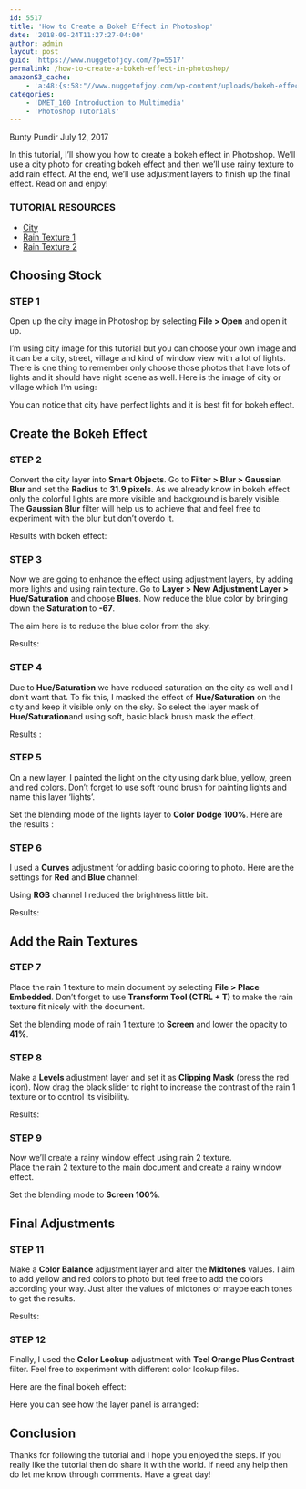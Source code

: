 ```yaml
---
id: 5517
title: 'How to Create a Bokeh Effect in Photoshop'
date: '2018-09-24T11:27:27-04:00'
author: admin
layout: post
guid: 'https://www.nuggetofjoy.com/?p=5517'
permalink: /how-to-create-a-bokeh-effect-in-photoshop/
amazonS3_cache:
    - 'a:48:{s:58:"//www.nuggetofjoy.com/wp-content/uploads/bokeh-effect3.jpg";a:2:{s:2:"id";s:4:"6647";s:11:"source_type";s:13:"media-library";}s:87:"//image-control-storage.s3.amazonaws.com/blog-images/2018/01/02135357/bokeh-effect3.jpg";a:2:{s:2:"id";s:4:"6647";s:11:"source_type";s:13:"media-library";}s:60:"//www.nuggetofjoy.com/wp-content/uploads/bokeh-effect-14.jpg";a:2:{s:2:"id";s:4:"6649";s:11:"source_type";s:13:"media-library";}s:89:"//image-control-storage.s3.amazonaws.com/blog-images/2018/01/02135358/bokeh-effect-14.jpg";a:2:{s:2:"id";s:4:"6649";s:11:"source_type";s:13:"media-library";}s:60:"//www.nuggetofjoy.com/wp-content/uploads/bokeh-effect-23.jpg";a:2:{s:2:"id";s:4:"6651";s:11:"source_type";s:13:"media-library";}s:89:"//image-control-storage.s3.amazonaws.com/blog-images/2018/01/02135359/bokeh-effect-23.jpg";a:2:{s:2:"id";s:4:"6651";s:11:"source_type";s:13:"media-library";}s:61:"//www.nuggetofjoy.com/wp-content/uploads/bokeh-effect-2a3.jpg";a:2:{s:2:"id";s:4:"6652";s:11:"source_type";s:13:"media-library";}s:90:"//image-control-storage.s3.amazonaws.com/blog-images/2018/01/02135401/bokeh-effect-2a3.jpg";a:2:{s:2:"id";s:4:"6652";s:11:"source_type";s:13:"media-library";}s:60:"//www.nuggetofjoy.com/wp-content/uploads/bokeh-effect-33.jpg";a:2:{s:2:"id";s:4:"6655";s:11:"source_type";s:13:"media-library";}s:89:"//image-control-storage.s3.amazonaws.com/blog-images/2018/01/02135402/bokeh-effect-33.jpg";a:2:{s:2:"id";s:4:"6655";s:11:"source_type";s:13:"media-library";}s:61:"//www.nuggetofjoy.com/wp-content/uploads/bokeh-effect-3a3.jpg";a:2:{s:2:"id";s:4:"6656";s:11:"source_type";s:13:"media-library";}s:90:"//image-control-storage.s3.amazonaws.com/blog-images/2018/01/02135402/bokeh-effect-3a3.jpg";a:2:{s:2:"id";s:4:"6656";s:11:"source_type";s:13:"media-library";}s:60:"//www.nuggetofjoy.com/wp-content/uploads/bokeh-effect-43.jpg";a:2:{s:2:"id";s:4:"6658";s:11:"source_type";s:13:"media-library";}s:89:"//image-control-storage.s3.amazonaws.com/blog-images/2018/01/02135403/bokeh-effect-43.jpg";a:2:{s:2:"id";s:4:"6658";s:11:"source_type";s:13:"media-library";}s:61:"//www.nuggetofjoy.com/wp-content/uploads/bokeh-effect-4a3.jpg";a:2:{s:2:"id";s:4:"6660";s:11:"source_type";s:13:"media-library";}s:90:"//image-control-storage.s3.amazonaws.com/blog-images/2018/01/02135404/bokeh-effect-4a3.jpg";a:2:{s:2:"id";s:4:"6660";s:11:"source_type";s:13:"media-library";}s:60:"//www.nuggetofjoy.com/wp-content/uploads/bokeh-effect-53.jpg";a:2:{s:2:"id";s:4:"6662";s:11:"source_type";s:13:"media-library";}s:89:"//image-control-storage.s3.amazonaws.com/blog-images/2018/01/02135405/bokeh-effect-53.jpg";a:2:{s:2:"id";s:4:"6662";s:11:"source_type";s:13:"media-library";}s:61:"//www.nuggetofjoy.com/wp-content/uploads/bokeh-effect-5a2.jpg";a:2:{s:2:"id";s:4:"6664";s:11:"source_type";s:13:"media-library";}s:90:"//image-control-storage.s3.amazonaws.com/blog-images/2018/01/02135407/bokeh-effect-5a2.jpg";a:2:{s:2:"id";s:4:"6664";s:11:"source_type";s:13:"media-library";}s:60:"//www.nuggetofjoy.com/wp-content/uploads/bokeh-effect-62.jpg";a:2:{s:2:"id";s:4:"6665";s:11:"source_type";s:13:"media-library";}s:89:"//image-control-storage.s3.amazonaws.com/blog-images/2018/01/02135409/bokeh-effect-62.jpg";a:2:{s:2:"id";s:4:"6665";s:11:"source_type";s:13:"media-library";}s:61:"//www.nuggetofjoy.com/wp-content/uploads/bokeh-effect-6a2.jpg";a:2:{s:2:"id";s:4:"6668";s:11:"source_type";s:13:"media-library";}s:90:"//image-control-storage.s3.amazonaws.com/blog-images/2018/01/02135410/bokeh-effect-6a2.jpg";a:2:{s:2:"id";s:4:"6668";s:11:"source_type";s:13:"media-library";}s:61:"//www.nuggetofjoy.com/wp-content/uploads/bokeh-effect-6b2.jpg";a:2:{s:2:"id";s:4:"6669";s:11:"source_type";s:13:"media-library";}s:90:"//image-control-storage.s3.amazonaws.com/blog-images/2018/01/02135411/bokeh-effect-6b2.jpg";a:2:{s:2:"id";s:4:"6669";s:11:"source_type";s:13:"media-library";}s:60:"//www.nuggetofjoy.com/wp-content/uploads/bokeh-effect-72.jpg";a:2:{s:2:"id";s:4:"6672";s:11:"source_type";s:13:"media-library";}s:89:"//image-control-storage.s3.amazonaws.com/blog-images/2018/01/02135412/bokeh-effect-72.jpg";a:2:{s:2:"id";s:4:"6672";s:11:"source_type";s:13:"media-library";}s:61:"//www.nuggetofjoy.com/wp-content/uploads/bokeh-effect-7a2.jpg";a:2:{s:2:"id";s:4:"6674";s:11:"source_type";s:13:"media-library";}s:90:"//image-control-storage.s3.amazonaws.com/blog-images/2018/01/02135413/bokeh-effect-7a2.jpg";a:2:{s:2:"id";s:4:"6674";s:11:"source_type";s:13:"media-library";}s:60:"//www.nuggetofjoy.com/wp-content/uploads/bokeh-effect-82.jpg";a:2:{s:2:"id";s:4:"6676";s:11:"source_type";s:13:"media-library";}s:89:"//image-control-storage.s3.amazonaws.com/blog-images/2018/01/02135415/bokeh-effect-82.jpg";a:2:{s:2:"id";s:4:"6676";s:11:"source_type";s:13:"media-library";}s:61:"//www.nuggetofjoy.com/wp-content/uploads/bokeh-effect-8a2.jpg";a:2:{s:2:"id";s:4:"6678";s:11:"source_type";s:13:"media-library";}s:90:"//image-control-storage.s3.amazonaws.com/blog-images/2018/01/02135416/bokeh-effect-8a2.jpg";a:2:{s:2:"id";s:4:"6678";s:11:"source_type";s:13:"media-library";}s:60:"//www.nuggetofjoy.com/wp-content/uploads/bokeh-effect-92.jpg";a:2:{s:2:"id";s:4:"6680";s:11:"source_type";s:13:"media-library";}s:89:"//image-control-storage.s3.amazonaws.com/blog-images/2018/01/02135417/bokeh-effect-92.jpg";a:2:{s:2:"id";s:4:"6680";s:11:"source_type";s:13:"media-library";}s:62:"//www.nuggetofjoy.com/wp-content/uploads/bokeh-effect-10a2.jpg";a:2:{s:2:"id";s:4:"6682";s:11:"source_type";s:13:"media-library";}s:91:"//image-control-storage.s3.amazonaws.com/blog-images/2018/01/02135418/bokeh-effect-10a2.jpg";a:2:{s:2:"id";s:4:"6682";s:11:"source_type";s:13:"media-library";}s:61:"//www.nuggetofjoy.com/wp-content/uploads/bokeh-effect-113.jpg";a:2:{s:2:"id";s:4:"6684";s:11:"source_type";s:13:"media-library";}s:90:"//image-control-storage.s3.amazonaws.com/blog-images/2018/01/02135419/bokeh-effect-113.jpg";a:2:{s:2:"id";s:4:"6684";s:11:"source_type";s:13:"media-library";}s:62:"//www.nuggetofjoy.com/wp-content/uploads/bokeh-effect-11a2.jpg";a:2:{s:2:"id";s:4:"6685";s:11:"source_type";s:13:"media-library";}s:91:"//image-control-storage.s3.amazonaws.com/blog-images/2018/01/02135420/bokeh-effect-11a2.jpg";a:2:{s:2:"id";s:4:"6685";s:11:"source_type";s:13:"media-library";}s:61:"//www.nuggetofjoy.com/wp-content/uploads/bokeh-effect-122.jpg";a:2:{s:2:"id";s:4:"6687";s:11:"source_type";s:13:"media-library";}s:90:"//image-control-storage.s3.amazonaws.com/blog-images/2018/01/02135421/bokeh-effect-122.jpg";a:2:{s:2:"id";s:4:"6687";s:11:"source_type";s:13:"media-library";}s:62:"//www.nuggetofjoy.com/wp-content/uploads/bokeh-effect-12a1.jpg";a:2:{s:2:"id";s:4:"6689";s:11:"source_type";s:13:"media-library";}s:91:"//image-control-storage.s3.amazonaws.com/blog-images/2018/01/02135422/bokeh-effect-12a1.jpg";a:2:{s:2:"id";s:4:"6689";s:11:"source_type";s:13:"media-library";}s:62:"//www.nuggetofjoy.com/wp-content/uploads/bokeh-effect-12b1.jpg";a:2:{s:2:"id";s:4:"6691";s:11:"source_type";s:13:"media-library";}s:91:"//image-control-storage.s3.amazonaws.com/blog-images/2018/01/02135424/bokeh-effect-12b1.jpg";a:2:{s:2:"id";s:4:"6691";s:11:"source_type";s:13:"media-library";}}'
categories:
    - 'DMET_160 Introduction to Multimedia'
    - 'Photoshop Tutorials'
---
```


Bunty Pundir July 12, 2017

In this tutorial, I’ll show you how to create a bokeh effect in Photoshop. We’ll use a city photo for creating bokeh effect and then we’ll use rainy texture to add rain effect. At the end, we’ll use adjustment layers to finish up the final effect. Read on and enjoy!

### TUTORIAL RESOURCES

- [City](https://s3.amazonaws.com/image-control-storage/cinque-terre-828614.jpg)
- [ Rain Texture 1](https://s3.amazonaws.com/image-control-storage/rain_texture_by_incolor16-d4o0srd.jpg)
- [ Rain Texture 2](https://s3.amazonaws.com/image-control-storage/rain-668697.jpg)

## Choosing Stock

### STEP 1

Open up the city image in Photoshop by selecting **File &gt; Open** and open it up.

I’m using city image for this tutorial but you can choose your own image and it can be a city, street, village and kind of window view with a lot of lights. There is one thing to remember only choose those photos that have lots of lights and it should have night scene as well. Here is the image of city or village which I’m using:

You can notice that city have perfect lights and it is best fit for bokeh effect.

## Create the Bokeh Effect

### STEP 2

Convert the city layer into **Smart Objects**. Go to **Filter &gt; Blur &gt; Gaussian Blur** and set the **Radius** to **31.9 pixels**. As we already know in bokeh effect only the colorful lights are more visible and background is barely visible. The **Gaussian Blur** filter will help us to achieve that and feel free to experiment with the blur but don’t overdo it.

Results with bokeh effect:

### STEP 3

Now we are going to enhance the effect using adjustment layers, by adding more lights and using rain texture. Go to **Layer &gt; New Adjustment Layer &gt; Hue/Saturation** and choose **Blues**. Now reduce the blue color by bringing down the **Saturation** to **-67**.

The aim here is to reduce the blue color from the sky.

Results:

### STEP 4

Due to **Hue/Saturation** we have reduced saturation on the city as well and I don’t want that. To fix this, I masked the effect of **Hue/Saturation** on the city and keep it visible only on the sky. So select the layer mask of **Hue/Saturation**and using soft, basic black brush mask the effect.

Results :

### STEP 5

On a new layer, I painted the light on the city using dark blue, yellow, green and red colors. Don’t forget to use soft round brush for painting lights and name this layer ‘lights’.

Set the blending mode of the lights layer to **Color Dodge 100%**. Here are the results :

### STEP 6

I used a **Curves** adjustment for adding basic coloring to photo. Here are the settings for **Red** and **Blue** channel:

Using **RGB** channel I reduced the brightness little bit.

Results:

## Add the Rain Textures

### STEP 7

Place the rain 1 texture to main document by selecting **File &gt; Place Embedded**. Don’t forget to use **Transform Tool (CTRL + T)** to make the rain texture fit nicely with the document.

Set the blending mode of rain 1 texture to **Screen** and lower the opacity to **41%**.

### STEP 8

Make a **Levels** adjustment layer and set it as **Clipping Mask** (press the red icon). Now drag the black slider to right to increase the contrast of the rain 1 texture or to control its visibility.

Results:

### STEP 9

Now we’ll create a rainy window effect using rain 2 texture.  
Place the rain 2 texture to the main document and create a rainy window effect.

Set the blending mode to **Screen 100%**.

## Final Adjustments

### STEP 11

Make a **Color Balance** adjustment layer and alter the **Midtones** values. I aim to add yellow and red colors to photo but feel free to add the colors according your way. Just alter the values of midtones or maybe each tones to get the results.

Results:

### STEP 12

Finally, I used the **Color Lookup** adjustment with **Teel Orange Plus Contrast** filter. Feel free to experiment with different color lookup files.

Here are the final bokeh effect:

Here you can see how the layer panel is arranged:

## Conclusion

Thanks for following the tutorial and I hope you enjoyed the steps. If you really like the tutorial then do share it with the world. If need any help then do let me know through comments. Have a great day!